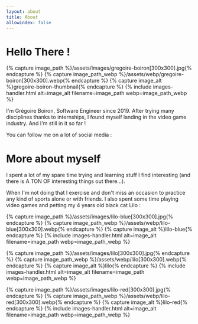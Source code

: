 ```yaml
---
layout: about
title: About
allowindex: false
---
```


Hello There !
==================

{% capture image_path %}/assets/images/gregoire-boiron[300x300].jpg{% endcapture %}
{% capture image_path_webp %}/assets/webp/gregoire-boiron[300x300].webp{% endcapture %}
{% capture image_alt %}gregoire-boiron-thumbnail{% endcapture %}
{% include images-handler.html alt=image_alt filename=image_path webp=image_path_webp %}

I'm Grégoire Boiron, Software Engineer since 2019. After trying many disciplines thanks to internships, I found myself landing in the video game industry.
And I'm still in it so far !

You can follow me on a lot of social media :

More about myself
==================

I spent a lot of my spare time trying and learning stuff I find interesting (and there is A TON OF interesting things out there...). 

When I'm not doing that I exercise and don't miss an occasion to practice any kind of sports alone or with friends.
I also spent some time playing video games and petting my 4 years old black cat Lilo :

{% capture image_path %}/assets/images/lilo-blue[300x300].jpg{% endcapture %}
{% capture image_path_webp %}/assets/webp/lilo-blue[300x300].webp{% endcapture %}
{% capture image_alt %}lilo-blue{% endcapture %}
{% include images-handler.html alt=image_alt filename=image_path webp=image_path_webp %}

{% capture image_path %}/assets/images/lilo[300x300].jpg{% endcapture %}
{% capture image_path_webp %}/assets/webp/lilo[300x300].webp{% endcapture %}
{% capture image_alt %}lilo{% endcapture %}
{% include images-handler.html alt=image_alt filename=image_path webp=image_path_webp %}

{% capture image_path %}/assets/images/lilo-red[300x300].jpg{% endcapture %}
{% capture image_path_webp %}/assets/webp/lilo-red[300x300].webp{% endcapture %}
{% capture image_alt %}lilo-red{% endcapture %}
{% include images-handler.html alt=image_alt filename=image_path webp=image_path_webp %}
